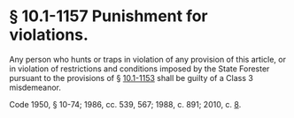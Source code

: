 # § 10.1-1157 Punishment for violations.

<p>Any person who hunts or traps in violation of any provision of this article, or in violation of restrictions and conditions imposed by the State Forester pursuant to the provisions of § <a href='http://law.lis.virginia.gov/vacode/10.1-1153/'>10.1-1153</a> shall be guilty of a Class 3 misdemeanor.</p><p>Code 1950, § 10-74; 1986, cc. 539, 567; 1988, c. 891; 2010, c. <a href='http://lis.virginia.gov/cgi-bin/legp604.exe?101+ful+CHAP0008'>8</a>.</p>